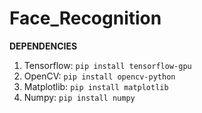 # Face_Recognition

**DEPENDENCIES**
1. Tensorflow: 
```pip install tensorflow-gpu```
2.  OpenCV: 
```pip install opencv-python```
3.  Matplotlib: 
```pip install matplotlib```
4.  Numpy: 
```pip install numpy```
